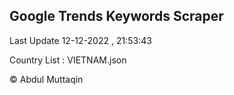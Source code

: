 

## Google Trends Keywords Scraper 
 
Last Update 12-12-2022 , 21:53:43

Country List :
VIETNAM.json



© Abdul Muttaqin 
